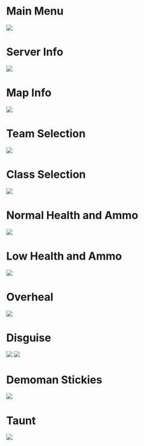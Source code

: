 # Main Menu
<img src="#screenshots/main-menu.jpg">

# Server Info
<img src="#screenshots/server-info.jpg">

# Map Info
<img src="#screenshots/map-info.jpg">

# Team Selection
<img src="#screenshots/team-select.jpg">

# Class Selection
<img src="#screenshots/class-select.jpg">

# Normal Health and Ammo
<img src="#screenshots/normal.jpg">

# Low Health and Ammo
<img src="#screenshots/low.jpg">

# Overheal
<img src="#screenshots/overheal.jpg">

# Disguise
<img src="#screenshots/disguise1.jpg">
<img src="#screenshots/disguise2.jpg">

# Demoman Stickies
<img src="#screenshots/demo-sticky.jpg">

# Taunt
<img src="#screenshots/taunt.jpg">
